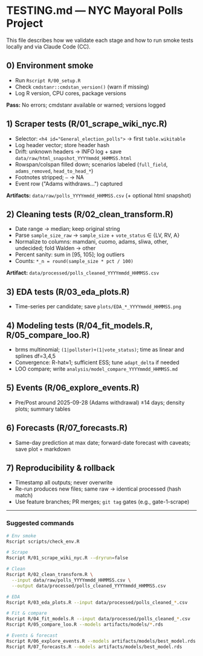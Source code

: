 # TESTING.md — NYC Mayoral Polls Project

This file describes how we validate each stage and how to run smoke tests locally and via Claude Code (CC).

## 0) Environment smoke
- Run `Rscript R/00_setup.R`
- Check `cmdstanr::cmdstan_version()` (warn if missing)
- Log R version, CPU cores, package versions

**Pass:** No errors; cmdstanr available or warned; versions logged

## 1) Scraper tests (R/01_scrape_wiki_nyc.R)
- Selector: `<h4 id="General_election_polls">` → first `table.wikitable`
- Log header vector; store header hash
- Drift: unknown headers → INFO log + save `data/raw/html_snapshot_YYYYmmdd_HHMMSS.html`
- Rowspan/colspan filled down; scenarios labeled (`full_field`, `adams_removed`, `head_to_head_*`)
- Footnotes stripped; `—` → NA
- Event row ("Adams withdraws…") captured

**Artifacts:** `data/raw/polls_YYYYmmdd_HHMMSS.csv` (+ optional html snapshot)

## 2) Cleaning tests (R/02_clean_transform.R)
- Date range → median; keep original string
- Parse `sample_size_raw` → `sample_size` + `vote_status` ∈ {LV, RV, A}
- Normalize to columns: mamdani, cuomo, adams, sliwa, other, undecided; fold Walden → other
- Percent sanity: sum in [95, 105]; log outliers
- Counts: `*_n = round(sample_size * pct / 100)`

**Artifact:** `data/processed/polls_cleaned_YYYYmmdd_HHMMSS.csv`

## 3) EDA tests (R/03_eda_plots.R)
- Time-series per candidate; save `plots/EDA_*_YYYYmmdd_HHMMSS.png`

## 4) Modeling tests (R/04_fit_models.R, R/05_compare_loo.R)
- brms multinomial; `(1|pollster)+(1|vote_status)`; time as linear and splines df=3,4,5
- Convergence: R-hat≈1; sufficient ESS; tune `adapt_delta` if needed
- LOO compare; write `analysis/model_compare_YYYYmmdd_HHMMSS.md`

## 5) Events (R/06_explore_events.R)
- Pre/Post around 2025-09-28 (Adams withdrawal) ±14 days; density plots; summary tables

## 6) Forecasts (R/07_forecasts.R)
- Same-day prediction at max date; forward-date forecast with caveats; save plot + markdown

## 7) Reproducibility & rollback
- Timestamp all outputs; never overwrite
- Re-run produces new files; same raw → identical processed (hash match)
- Use feature branches; PR merges; `git tag` gates (e.g., gate-1-scrape)

---

### Suggested commands

```bash
# Env smoke
Rscript scripts/check_env.R

# Scrape
Rscript R/01_scrape_wiki_nyc.R --dryrun=false

# Clean
Rscript R/02_clean_transform.R \
  --input data/raw/polls_YYYYmmdd_HHMMSS.csv \
  --output data/processed/polls_cleaned_YYYYmmdd_HHMMSS.csv

# EDA
Rscript R/03_eda_plots.R --input data/processed/polls_cleaned_*.csv

# Fit & compare
Rscript R/04_fit_models.R --input data/processed/polls_cleaned_*.csv
Rscript R/05_compare_loo.R --models artifacts/models/*.rds

# Events & forecast
Rscript R/06_explore_events.R --models artifacts/models/best_model.rds
Rscript R/07_forecasts.R --models artifacts/models/best_model.rds
```
